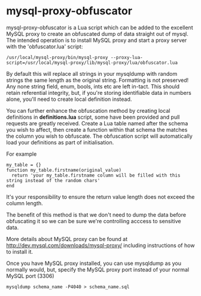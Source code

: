 mysql-proxy-obfuscator
======================

mysql-proxy-obfuscator is a Lua script which can be added to the excellent MySQL proxy to create an obfuscated dump of data straight out of mysql.
The intended operation is to install MySQL proxy and start a proxy server with the 'obfuscator.lua' script:

  `/usr/local/mysql-proxy/bin/mysql-proxy --proxy-lua-script=/usr/local/mysql-proxy/lib/mysql-proxy/lua/obfuscator.lua`
  
By default this will replace all strings in your mysqldump with random strings the same length as the original string. Formatting is not preserved! Any none string field, enum, bools, ints etc are left in-tact. This should retain referential integrity, but, if you're storing identifiable data in numbers alone, you'll need to create local definition instead.

You can further enhance the obfuscation method by creating local definitions in **definitions.lua** script, some have been provided and pull requests are greatly received.
Create a Lua table named after the schema you wish to affect, then create a function within that schema the matches the column you wish to obfuscate. 
The obfuscation script will automatically load your definitions as part of initialisation.

For example

    my_table = {}
    function my_table.firstname(original_value)
      return 'your my_table.firstname column will be filled with this string instead of the random chars'
    end
  
It's your responsibility to ensure the return value length does not exceed the column length.

The benefit of this method is that we don't need to dump the data before obfuscating it so we can be sure we're controlling acccess to sensitive data. 

More details about MySQL proxy can be found at http://dev.mysql.com/downloads/mysql-proxy/ including instructions of how to install it.

Once you have MySQL proxy installed, you can use mysqldump as you normally would, but, specify the MySQL proxy port instead of your normal MySQL port (3306)

    mysqldump schema_name -P4040 > schema_name.sql
